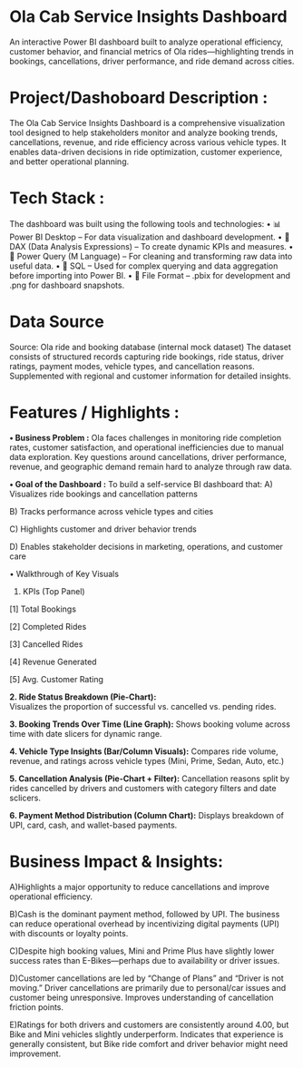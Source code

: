 # Ola Cab Service Insights Dashboard

An interactive Power BI dashboard built to analyze operational efficiency, customer behavior, and financial metrics of Ola rides—highlighting trends in bookings, cancellations, driver performance, and ride demand across cities.

# Project/Dashoboard Description : 
The Ola Cab Service Insights Dashboard is a comprehensive visualization tool designed to help stakeholders monitor and analyze booking trends, cancellations, revenue, and ride efficiency across various vehicle types. It enables data-driven decisions in ride optimization, customer experience, and better operational planning.

# Tech Stack : 
The dashboard was built using the following tools and technologies:
• 📊 Power BI Desktop – For data visualization and dashboard development.
• 🧮 DAX (Data Analysis Expressions) – To create dynamic KPIs and measures.
• 🔁 Power Query (M Language) – For cleaning and transforming raw data into useful data.
• 💾 SQL – Used for complex querying and data aggregation before importing into Power BI.
• 📁 File Format – .pbix for development and .png for dashboard snapshots.

# Data Source
Source: Ola ride and booking database (internal mock dataset)
The dataset consists of structured records capturing ride bookings, ride status, driver ratings, payment modes, vehicle types, and cancellation reasons. Supplemented with regional and customer information for detailed insights.

# Features / Highlights :
**• Business Problem :**
Ola faces challenges in monitoring ride completion rates, customer satisfaction, and operational inefficiencies due to manual data exploration. Key questions around cancellations, driver performance, revenue, and geographic demand remain hard to analyze through raw data.
  
**• Goal of the Dashboard :**
To build a self-service BI dashboard that:
  A) Visualizes ride bookings and cancellation patterns
  
  B) Tracks performance across vehicle types and cities
  
  C) Highlights customer and driver behavior trends
  
  D) Enables stakeholder decisions in marketing, operations, and customer care
  
  • Walkthrough of Key Visuals
  1. KPIs (Top Panel)
  
  [1] Total Bookings
  
  [2] Completed Rides
  
  [3] Cancelled Rides
  
  [4] Revenue Generated
  
  [5] Avg. Customer Rating
  
**2. Ride Status Breakdown (Pie-Chart):**  
Visualizes the proportion of successful vs. cancelled vs. pending rides.
  
**3. Booking Trends Over Time (Line Graph):** 
Shows booking volume across time with date slicers for dynamic range.

**4. Vehicle Type Insights (Bar/Column Visuals):**
Compares ride volume, revenue, and ratings across vehicle types (Mini, Prime, Sedan, Auto, etc.)
  
**5. Cancellation Analysis (Pie-Chart + Filter):** 
Cancellation reasons split by rides cancelled by drivers and customers with category filters and date sclicers.
  
**6. Payment Method Distribution (Column Chart):**
Displays breakdown of UPI, card, cash, and wallet-based payments.

# Business Impact & Insights:

A)Highlights a major opportunity to reduce cancellations and improve operational efficiency.

B)Cash is the dominant payment method, followed by UPI. The business can reduce operational overhead by incentivizing digital payments (UPI) with discounts or loyalty points.

C)Despite high booking values, Mini and Prime Plus have slightly lower success rates than E-Bikes—perhaps due to availability or driver issues. 

D)Customer cancellations are led by “Change of Plans” and “Driver is not moving.” Driver cancellations are primarily due to personal/car issues and customer being unresponsive. Improves understanding of cancellation friction points.

E)Ratings for both drivers and customers are consistently around 4.00, but Bike and Mini vehicles slightly underperform. Indicates that experience is generally consistent, but Bike ride comfort and driver behavior might need improvement.





